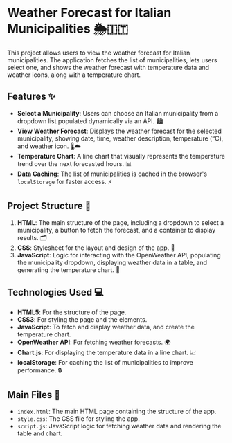 # Weather Forecast for Italian Municipalities 🌦️🇮🇹

This project allows users to view the weather forecast for Italian municipalities. The application fetches the list of municipalities, lets users select one, and shows the weather forecast with temperature data and weather icons, along with a temperature chart.

## Features ✨

- **Select a Municipality**: Users can choose an Italian municipality from a dropdown list populated dynamically via an API. 🏙️
- **View Weather Forecast**: Displays the weather forecast for the selected municipality, showing date, time, weather description, temperature (°C), and weather icon. 🌡️☁️
- **Temperature Chart**: A line chart that visually represents the temperature trend over the next forecasted hours. 📊
- **Data Caching**: The list of municipalities is cached in the browser's `localStorage` for faster access. ⚡

## Project Structure 📂

1. **HTML**: The main structure of the page, including a dropdown to select a municipality, a button to fetch the forecast, and a container to display results. 🗂️
2. **CSS**: Stylesheet for the layout and design of the app. 🎨
3. **JavaScript**: Logic for interacting with the OpenWeather API, populating the municipality dropdown, displaying weather data in a table, and generating the temperature chart. 📜

## Technologies Used 💻

- **HTML5**: For the structure of the page.
- **CSS3**: For styling the page and the elements.
- **JavaScript**: To fetch and display weather data, and create the temperature chart.
- **OpenWeather API**: For fetching weather forecasts. 🌍
- **Chart.js**: For displaying the temperature data in a line chart. 📈
- **localStorage**: For caching the list of municipalities to improve performance. 🔒

## Main Files 📝

- `index.html`: The main HTML page containing the structure of the app.
- `style.css`: The CSS file for styling the app.
- `script.js`: JavaScript logic for fetching weather data and rendering the table and chart.
